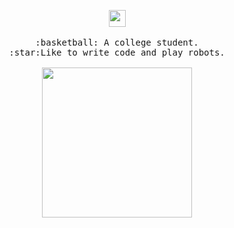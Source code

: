 <p align="center">
  <img src="https://user-images.githubusercontent.com/5679180/79618120-0daffb80-80be-11ea-819e-d2b0fa904d07.gif" width="27px">
  <br><br>
  <samp>
    :basketball: A college student.
    <br>:star:Like to write code and play robots.
    <br><br>
    <img src="https://i.imgur.com/kdKhgx6.gif" width="240px" align="center">
  </samp>
</p>
